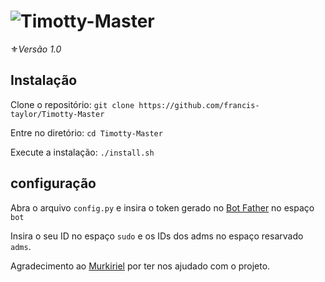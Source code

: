 # ![Timotty-Master](https://www.google.com.br/imgres?imgurl=https%3A%2F%2Fimage.winudf.com%2Fv2%2Fimage%2FY29tLm1la3VudS5kb3dubG9hZGJvdF9pY29uXzBfYzM0ODg5MTQ%2Ficon.png%3Fw%3D170%26fakeurl%3D1%26type%3D.png&imgrefurl=https%3A%2F%2Fapkpure.com%2Fdownload-bot%2Fcom.mekunu.downloadbot&docid=U4X_53kEW_SPkM&tbnid=5gN6hY1RTE9cmM%3A&vet=10ahUKEwjelPy_7ffWAhVFgpAKHdv7CNAQMwhSKCAwIA..i&w=170&h=170&client=ubuntu&bih=622&biw=1024&q=bot%20icon&ved=0ahUKEwjelPy_7ffWAhVFgpAKHdv7CNAQMwhSKCAwIA&iact=mrc&uact=8)

⚜️*Versão 1.0*

## Instalação

Clone o repositório:
`git clone https://github.com/francis-taylor/Timotty-Master`

Entre no diretório:
`cd Timotty-Master`

Execute a instalação:
`./install.sh`

## configuração
Abra o arquivo `config.py` e insira o token gerado no [Bot Father](https://t.me/BotFather) no espaço `bot`

Insira o seu ID no espaço `sudo` e os IDs dos adms no espaço resarvado `adms`.

Agradecimento ao [Murkiriel](https://t.me/Mkriel) por ter nos ajudado com o projeto.

